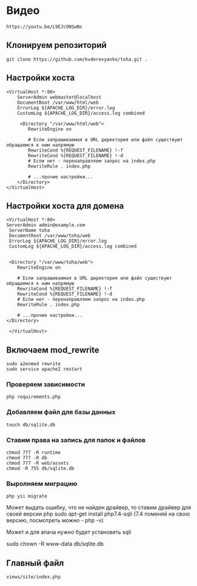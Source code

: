 # Видео
    https://youtu.be/L9EJcON1wNs

## Клонируем репозиторий
    git clone https://github.com/kvderevyanko/toha.git .

## Настройки хоста

    <VirtualHost *:80>
        ServerAdmin webmaster@localhost
        DocumentRoot /var/www/html/web
        ErrorLog ${APACHE_LOG_DIR}/error.log
        CustomLog ${APACHE_LOG_DIR}/access.log combined
    
         <Directory "/var/www/html/web">
            RewriteEngine on
        
            # Если запрашиваемая в URL директория или файл существуют обращаемся к ним напрямую
            RewriteCond %{REQUEST_FILENAME} !-f
            RewriteCond %{REQUEST_FILENAME} !-d
            # Если нет - перенаправляем запрос на index.php
            RewriteRule . index.php
        
            # ...прочие настройки...
        </Directory>
    </VirtualHost>

## Настройки хоста для домена

    <VirtualHost *:80> 
    ServerAdmin admin@example.com 
     ServerName toha 
     DocumentRoot /var/www/toha/web
     ErrorLog ${APACHE_LOG_DIR}/error.log
     CustomLog ${APACHE_LOG_DIR}/access.log combined
     
      
     <Directory "/var/www/toha/web">
        RewriteEngine on
    
        # Если запрашиваемая в URL директория или файл существуют обращаемся к ним напрямую
        RewriteCond %{REQUEST_FILENAME} !-f
        RewriteCond %{REQUEST_FILENAME} !-d
        # Если нет - перенаправляем запрос на index.php
        RewriteRule . index.php
    
        # ...прочие настройки...
    </Directory>
     
     </VirtualHost> 
     
## Включаем mod_rewrite    
    sudo a2enmod rewrite 
    sudo service apache2 restart

### Проверяем зависимости
    php requirements.php

### Добавляем файл для базы данных
    touch db/sqlite.db

### Ставим права на запись для папок и файлов
    chmod 777 -R runtime
    chmod 777 -R db
    chmod 777 -R web/assets
    chmod -R 755 db/sqlite.db
    

### Выролняем миграцию
    php yii migrate

Может выдать ошибку, что не найден драйвер, то ставим драйвер для своей версии php
sudo apt-get install php7.4-sqli (7.4 поменяй на свою версию, посмотреть можно - php -v)

Может и для апача нужно будет установить sqli


sudo chown -R www-data  db/sqlite.db


## Главный файл 
    views/site/index.php